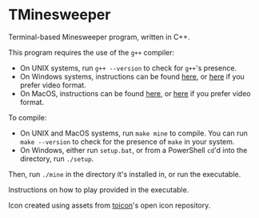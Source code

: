 # TMinesweeper
Terminal-based Minesweeper program, written in C++.

This program requires the use of the `g++` compiler: 
* On UNIX systems, run `g++ --version` to check for `g++`'s presence.
* On Windows systems, instructions can be found [here](https://www3.cs.stonybrook.edu/~alee/g++/g++.html), or [here](https://www.youtube.com/watch?v=lqzuR2USKRM) if you prefer video format.
* On MacOS, instructions can be found [here](http://www.edparrish.net/common/macgpp.php), or [here](https://www.youtube.com/watch?v=1E_kBSka_ec) if you prefer video format.

To compile: 
* On UNIX and MacOS systems, run `make mine` to compile. You can run `make --version` to check for the presence of `make` in your system.
* On Windows, either run `setup.bat`, or from a PowerShell `cd`'d into the directory, run `./setup`.

Then, run `./mine` in the directory it's installed in, or run the executable.

Instructions on how to play provided in the executable. 

Icon created using assets from [toicon](https://www.toicon.com/)'s open icon repository.
